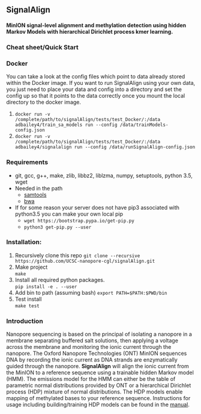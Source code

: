 ## SignalAlign

#### MinION signal-level alignment and methylation detection using hidden Markov Models with hierarchical Dirichlet process kmer learning.

### Cheat sheet/Quick Start

### Docker
You can take a look at the config files which point to data already stored within the Docker image. If you want to run SignalAlign using your own data, you just need to place your data and config into a 
directory and set the config up so that it points to the data correctly once you mount the local directory to the docker image. 


1. `docker run -v /complete/path/to/signalAlign/tests/test_Docker/:/data adbailey4/train_sa_models run --config /data/trainModels-config.json`
2. `docker run -v /complete/path/to/signalAlign/tests/test_Docker/:/data adbailey4/signalalign run --config /data/runSignalAlign-config.json`


### Requirements
* git, gcc, g++, make, zlib, libbz2, liblzma, numpy, setuptools, python 3.5, wget
* Needed in the path
    * [samtools](https://www.biostars.org/p/328831/)
    * [bwa](https://github.com/lh3/bwa)
* If for some reason your server does not have pip3 associated with python3.5 you can make your own local pip
    * `wget https://bootstrap.pypa.io/get-pip.py`
    * `python3 get-pip.py --user`
    
### Installation:
1. Recursively clone this repo `git clone --recursive https://github.com/UCSC-nanopore-cgl/signalAlign.git`
2. Make project  
`make`
3. Install all required python packages.  
`pip install -e . --user` 
3. Add bin to path (assuming bash)
`export PATH=$PATH:$PWD/bin`
4. Test install   
`make test`

### Introduction
Nanopore sequencing is based on the principal of isolating a nanopore in a membrane separating buffered salt solutions, then applying a voltage across the membrane and monitoring the ionic current through the nanopore. The Oxford Nanopore Technologies (ONT) MinION sequences DNA by recording the ionic current as DNA strands are enzymatically guided through the nanopore. **SignalAlign** will align the ionic current from the MinION to a reference sequence using a trainable hidden Markov model (HMM). The emissions model for the HMM can either be the table of parametric normal distributions provided by ONT or a hierarchical Dirichlet process (HDP) mixture of normal distributions. The HDP models enable mapping of methylated bases to your reference sequence. Instructions for usage including building/training HDP models can be found in the [manual](https://github.com/UCSC-nanopore-cgl/signalAlign/blob/master/Manual.md).

